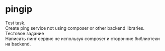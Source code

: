 # pingip
Test task.</br>
Create ping service not using composer or other backend libraries.</br>
Тестовое задание</br>
Написать пинг сервис не используя composer и сторонние библиотеки на backend.
